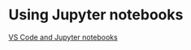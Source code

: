 # Using Jupyter notebooks

[VS Code and Jupyter notebooks](https://code.visualstudio.com/docs/datascience/jupyter-notebooks)
